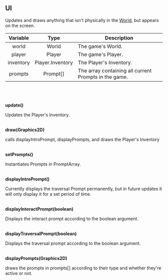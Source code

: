 ## UI

Updates and draws anything that isn't physically in the [World](world.md), but appears on the screen.

| Variable  |       Type       | Description                                           |
|:---------:|:----------------:|-------------------------------------------------------|
|   world   |      World       | The game's World.                                     |
|  player   |      Player      | The game's Player.                                    |
| inventory | Player.Inventory | The Player's Inventory.                               |
|  prompts  |     Prompt[]     | The array containing all current Prompts in the game. |

\
\
\
__update()__

Updates the Player's Inventory.

\
__draw(Graphics2D)__

calls displayIntroPrompt, displayPrompts, and draws the Player's Inventory

\
__setPrompts()__

Instantiates Prompts in PromptArray.

\
__displayIntroPrompt()__

Currently displays the traversal Prompt permanently, but in future updates it will only display it for 
a set period of time.

\
__displayInteractPrompt(boolean)__

Displays the interact prompt according to the boolean argument.

\
__displayTraversalPrompt(boolean)__

Displays the traversal prompt according to the boolean argument.

\
__displayPrompts(Graphics2D)__

draws the prompts in prompts[] according to their type and whether they're active or not.